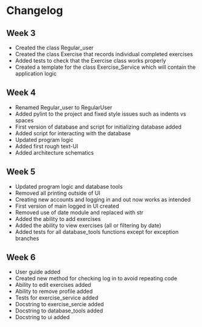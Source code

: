 # Changelog

## Week 3

- Created the class Regular_user
- Created the class Exercise that records individual completed exercises
- Added tests to check that the Exercise class works properly
- Created a template for the class Exercise_Service which will contain the application logic

## Week 4

- Renamed Regular_user to RegularUser
- Added pylint to the project and fixed style issues such as indents vs spaces
- First version of database and script for initializing database added
- Added script for interacting with the database
- Updated program logic
- Added first rough text-UI
- Added architecture schematics

## Week 5

- Updated program logic and database tools
- Removed all printing outside of UI
- Creating new accounts and logging in and out now works as intended
- First version of main logged in UI created
- Removed use of date module and replaced with str
- Added the ability to add exercises
- Added the ability to view exercises (all or filtering by date)
- Added tests for all database_tools functions except for exception branches

## Week 6

- User guide added
- Created new method for checking log in to avoid repeating code
- Ability to edit exercises added
- Ability to remove profile added
- Tests for exercise_service added
- Docstring to exercise_sercie added
- Docstring to database_tools added 
- Docstring to ui added
